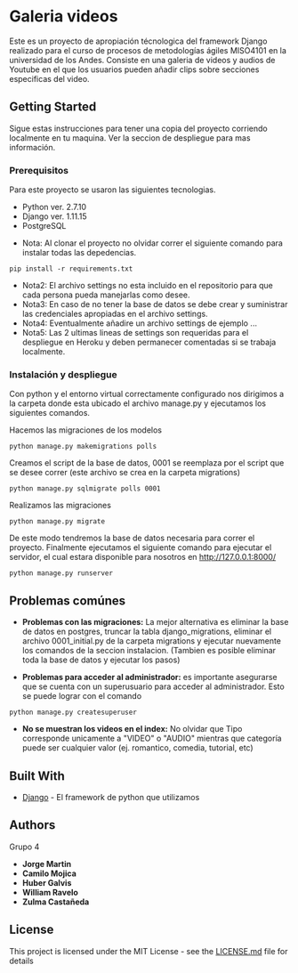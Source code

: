 # Galeria videos

Este es un proyecto de apropiación técnologica del framework Django realizado para el curso de procesos de metodologías ágiles MISO4101 en la universidad de los Andes. Consiste en una galeria de videos y audios de Youtube en el que los usuarios pueden añadir clips sobre secciones especificas del video.

## Getting Started

Sigue estas instrucciones para tener una copia del proyecto corriendo localmente en tu maquina. Ver la seccion de despliegue para mas información.

### Prerequisitos

Para este proyecto se usaron las siguientes tecnologias.
* Python ver. 2.7.10
* Django ver. 1.11.15
* PostgreSQL

- Nota: Al clonar el proyecto no olvidar correr el siguiente comando para instalar todas las depedencias.
```
pip install -r requirements.txt
```
- Nota2: El archivo settings no esta incluido en el repositorio para que cada persona pueda manejarlas como desee.
- Nota3: En caso de no tener la base de datos se debe crear y suministrar las credenciales apropiadas en el archivo settings. 
- Nota4: Eventualmente añadire un archivo settings de ejemplo ...
- Nota5: Las 2 ultimas lineas de settings son requeridas para el despliegue en Heroku y deben permanecer comentadas si se trabaja localmente. 

### Instalación y despliegue

Con python y el entorno virtual correctamente configurado nos dirigimos a la carpeta donde esta ubicado el archivo manage.py y ejecutamos los siguientes comandos.

Hacemos las migraciones de los modelos

```
python manage.py makemigrations polls
```
Creamos el script de la base de datos, 0001 se reemplaza por el script que se desee correr (este archivo se crea en la carpeta migrations)
```
python manage.py sqlmigrate polls 0001
```
Realizamos las migraciones

```
python manage.py migrate 
```
De este modo tendremos la base de datos necesaria para correr el proyecto. Finalmente ejecutamos el siguiente comando para ejecutar el servidor, el cual estara disponible para nosotros en http://127.0.0.1:8000/
```
python manage.py runserver 
```

## Problemas comúnes

* **Problemas con las migraciones:** La mejor alternativa es eliminar la base de datos en postgres, truncar la tabla django_migrations, eliminar el archivo 0001_initial.py de la carpeta migrations y ejecutar nuevamente los comandos de la seccion instalacion. (Tambien es posible eliminar toda la base de datos y ejecutar los pasos)

* **Problemas para acceder al administrador:** es importante asegurarse que se cuenta con un superusuario para acceder al administrador. Esto se puede lograr con el comando 
```
python manage.py createsuperuser
```
* **No se muestran los videos en el index:** No olvidar que Tipo corresponde unicamente a "VIDEO" o "AUDIO" mientras que categoría puede ser cualquier valor (ej. romantico, comedia, tutorial, etc) 



## Built With

* [Django](https://www.djangoproject.com/) - El framework de python que utilizamos

## Authors
Grupo 4
* **Jorge Martin** 
* **Camilo Mojica**
* **Huber Galvis**
* **William Ravelo**
* **Zulma Castañeda**

## License

This project is licensed under the MIT License - see the [LICENSE.md](LICENSE.md) file for details

